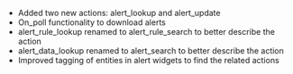 - Added two new actions: alert_lookup and alert_update
- On_poll functionality to download alerts
- alert_rule_lookup renamed to alert_rule_search to better describe the action
- alert_data_lookup renamed to alert_search to better describe the action
- Improved tagging of entities in alert widgets to find the related actions
